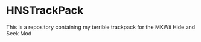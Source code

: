 # HNSTrackPack
This is a repository containing my terrible trackpack for the MKWii Hide and Seek Mod
